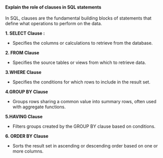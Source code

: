 ####  Explain the role of clauses in SQL statements

In SQL, clauses are the fundamental building blocks of statements that define what operations to perform on the data. 

<b>1. SELECT Clause :</b>

-  Specifies the columns or calculations to retrieve from the database.

<b>2. FROM Clause</b>

-  Specifies the source tables or views from which to retrieve data.

<b>3.WHERE Clause</b>
-  Specifies the conditions for which rows to include in the result set.

<b>4.GROUP BY Clause</b>
- Groups rows sharing a common value into summary rows, often used with aggregate functions.

<b>5.HAVING Clause</b>
-  Filters groups created by the GROUP BY clause based on conditions.


<b>6. ORDER BY Clause</b>
-  Sorts the result set in ascending or descending order based on one or more columns.


